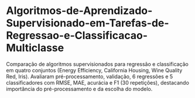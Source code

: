 # Algoritmos-de-Aprendizado-Supervisionado-em-Tarefas-de-Regressao-e-Classificacao-Multiclasse
Comparação de algoritmos supervisionados para regressão e classificação em quatro conjuntos (Energy Efficiency, California Housing, Wine Quality Red, Iris). Avaliaram pré-processamento, validação, 6 regressões e 5 classificadores com RMSE, MAE, acurácia e F1 (30 repetições), destacando importância do pré-processamento e da escolha do modelo.
